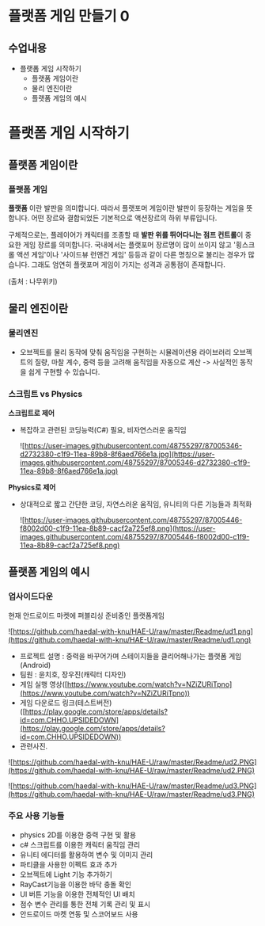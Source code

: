 # 플랫폼 게임 만들기 0

## 수업내용

- 플랫폼 게임 시작하기
    - 플랫폼 게임이란
    - 물리 엔진이란
    - 플랫폼 게임의 예시

# 플랫폼 게임 시작하기

## 플랫폼 게임이란

### 플랫폼 게임

 **플랫폼** 이란 발판을 의미합니다. 따라서 플랫포머 게임이란 발판이 등장하는 게임을 뜻합니다. 어떤 장르와 결합되었든 기본적으로 액션장르의 하위 부류입니다.

 구체적으로는, 플레이어가 캐릭터를 조종할 때 **발판 위를 뛰어다니는 점프 컨트롤**이 중요한 게임 장르를 의미합니다. 국내에서는 플랫포머 장르명이 많이 쓰이지 않고 '횡스크롤 액션 게임'이나 '사이드뷰 런앤건 게임' 등등과 같이 다른 명칭으로 불리는 경우가 많습니다. 그래도 엄연히 플랫포머 게임이 가지는 성격과 공통점이 존재합니다.

(출처 : 나무위키)

## 물리 엔진이란

### **물리엔진**

- 오브젝트를 물리 동작에 맞춰 움직임을 구현하는 시뮬레이션용 라이브러리 오브젝트의 질량, 마찰 계수, 중력 등을 고려해 움직임을 자동으로 계산 -> 사실적인 동작을 쉽게 구현할 수 있습니다.

### **스크립트 vs Physics**

**스크립트로 제어**

- 복잡하고 관련된 코딩능력(C#) 필요, 비자연스러운 움직임

    ![https://user-images.githubusercontent.com/48755297/87005346-d2732380-c1f9-11ea-89b8-8f6aed766e1a.jpg](https://user-images.githubusercontent.com/48755297/87005346-d2732380-c1f9-11ea-89b8-8f6aed766e1a.jpg)

**Physics로 제어**

- 상대적으로 짧고 간단한 코딩, 자연스러운 움직임, 유니티의 다른 기능들과 최적화

    ![https://user-images.githubusercontent.com/48755297/87005446-f8002d00-c1f9-11ea-8b89-cacf2a725ef8.png](https://user-images.githubusercontent.com/48755297/87005446-f8002d00-c1f9-11ea-8b89-cacf2a725ef8.png)

## 플랫폼 게임의 예시

### 업사이드다운

 현재 안드로이드 마켓에 퍼블리싱 준비중인 플랫폼게임

![https://github.com/haedal-with-knu/HAE-U/raw/master/Readme/ud1.png](https://github.com/haedal-with-knu/HAE-U/raw/master/Readme/ud1.png)

- 프로젝트 설명 : 중력을 바꾸어가며 스테이지들을 클리어해나가는 플랫폼 게임 (Android)
- 팀원 : 윤치호, 장우진(캐릭터 디자인)
- 게임 실행 영상([https://www.youtube.com/watch?v=NZiZURiTpno](https://www.youtube.com/watch?v=NZiZURiTpno))
- 게임 다운로드 링크(테스트버전)([https://play.google.com/store/apps/details?id=com.CHHO.UPSIDEDOWN](https://play.google.com/store/apps/details?id=com.CHHO.UPSIDEDOWN))
- 관련사진.

![https://github.com/haedal-with-knu/HAE-U/raw/master/Readme/ud2.PNG](https://github.com/haedal-with-knu/HAE-U/raw/master/Readme/ud2.PNG)

![https://github.com/haedal-with-knu/HAE-U/raw/master/Readme/ud3.PNG](https://github.com/haedal-with-knu/HAE-U/raw/master/Readme/ud3.PNG)

### 주요 사용 기능들

- physics 2D를 이용한 중력 구현 및 활용
- c# 스크립트를 이용한 캐릭터 움직임 관리
- 유니티 에디터를 활용하여 변수 및 이미지 관리
- 파티클을 사용한 이펙트 효과 추가
- 오브젝트에 Light 기능 추가하기
- RayCast기능을 이용한 바닥 충돌 확인
- UI 버튼 기능을 이용한 전체적인 UI 배치
- 점수 변수 관리를 통한 전체 기록 관리 및 표시
- 안드로이드 마켓 연동 및 스코어보드 사용
